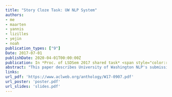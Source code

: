 ```yaml
---
title: "Story Cloze Task: UW NLP System"
authors:
- me
- maarten
- yannis
- lizilles
- yejin
- noah
publication_types: ["9"]
Date: 2017-07-01
publishDate: 2020-04-01T00:00:00Z
publication: In *Proc. of LSDSem 2017 shared task* <span style="color:red">Best performing system</span>
abstract: "This paper describes University of Washington NLP's submission for the Linking Models of Lexical, Sentential and Discourse-level Semantics (LSDSem 2017) shared task&mdash;the Story Cloze Task. Our system is a linear classifier with a variety of features, including both the scores of a neural language model and style features. We report 75.2% accuracy on the task. A further discussion of our results can be found in Schwartz et al. (2017)."
links:
url_pdf: 'https://www.aclweb.org/anthology/W17-0907.pdf'
url_poster: 'poster.pdf'
url_slides: 'slides.pdf'
---
```

